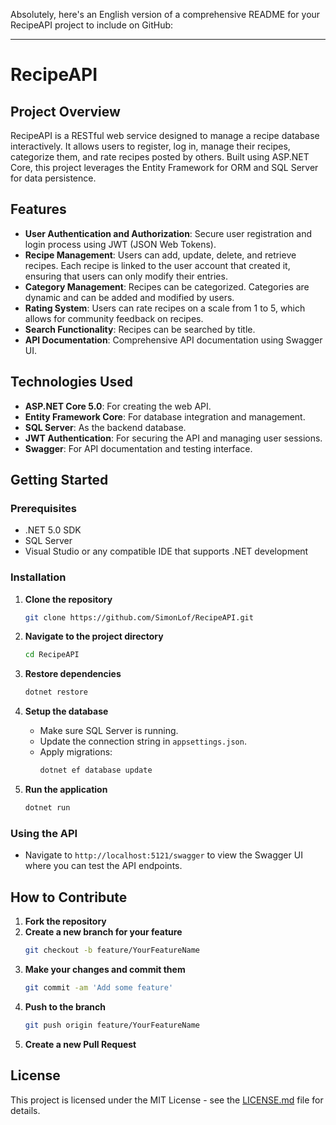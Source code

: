 Absolutely, here's an English version of a comprehensive README for your RecipeAPI project to include on GitHub:

---

# RecipeAPI

## Project Overview
RecipeAPI is a RESTful web service designed to manage a recipe database interactively. It allows users to register, log in, manage their recipes, categorize them, and rate recipes posted by others. Built using ASP.NET Core, this project leverages the Entity Framework for ORM and SQL Server for data persistence.

## Features
- **User Authentication and Authorization**: Secure user registration and login process using JWT (JSON Web Tokens).
- **Recipe Management**: Users can add, update, delete, and retrieve recipes. Each recipe is linked to the user account that created it, ensuring that users can only modify their entries.
- **Category Management**: Recipes can be categorized. Categories are dynamic and can be added and modified by users.
- **Rating System**: Users can rate recipes on a scale from 1 to 5, which allows for community feedback on recipes.
- **Search Functionality**: Recipes can be searched by title.
- **API Documentation**: Comprehensive API documentation using Swagger UI.

## Technologies Used
- **ASP.NET Core 5.0**: For creating the web API.
- **Entity Framework Core**: For database integration and management.
- **SQL Server**: As the backend database.
- **JWT Authentication**: For securing the API and managing user sessions.
- **Swagger**: For API documentation and testing interface.

## Getting Started

### Prerequisites
- .NET 5.0 SDK
- SQL Server
- Visual Studio or any compatible IDE that supports .NET development

### Installation
1. **Clone the repository**
   ```bash
   git clone https://github.com/SimonLof/RecipeAPI.git
   ```
2. **Navigate to the project directory**
   ```bash
   cd RecipeAPI
   ```
3. **Restore dependencies**
   ```bash
   dotnet restore
   ```
4. **Setup the database**
   - Make sure SQL Server is running.
   - Update the connection string in `appsettings.json`.
   - Apply migrations:
     ```bash
     dotnet ef database update
     ```

5. **Run the application**
   ```bash
   dotnet run
   ```

### Using the API
- Navigate to `http://localhost:5121/swagger` to view the Swagger UI where you can test the API endpoints.

## How to Contribute
1. **Fork the repository**
2. **Create a new branch for your feature**
   ```bash
   git checkout -b feature/YourFeatureName
   ```
3. **Make your changes and commit them**
   ```bash
   git commit -am 'Add some feature'
   ```
4. **Push to the branch**
   ```bash
   git push origin feature/YourFeatureName
   ```
5. **Create a new Pull Request**

## License
This project is licensed under the MIT License - see the [LICENSE.md](LICENSE) file for details.
